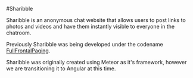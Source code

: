 #Sharibble

Sharibble is an anonymous chat website that allows users to post links to photos and videos and have them instantly visible to everyone in the chatroom.

Previously Sharibble was being developed under the codename [FullFrontalPaging](https://github.com/nmhai3/FullFrontalPaging).

Sharibble was originally created using Meteor as it's framework, however we are transitioning it to Angular at this time.
